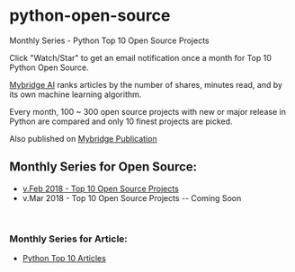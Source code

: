 # python-open-source
Monthly Series - Python Top 10 Open Source Projects

Click "Watch/Star" to get an email notification once a month for Top 10 Python Open Source. 

[Mybridge AI](https://www.mybridge.co) ranks articles by the number of shares, minutes read, and by its own machine learning algorithm.

Every month, 100 ~ 300 open source projects with new or major release in Python are compared and only 10 finest projects are picked.

Also published on [Mybridge Publication](https://medium.mybridge.co)


## Monthly Series for Open Source:

* [v.Feb 2018 - Top 10 Open Source Projects](https://github.com/Mybridge/python-open-source/blob/master/src/v.Feb-2018.md)
* v.Mar 2018 - Top 10 Open Source Projects -- Coming Soon


<br>

### Monthly Series for Article:
* [Python Top 10 Articles](https://github.com/Mybridge/python-articles)
